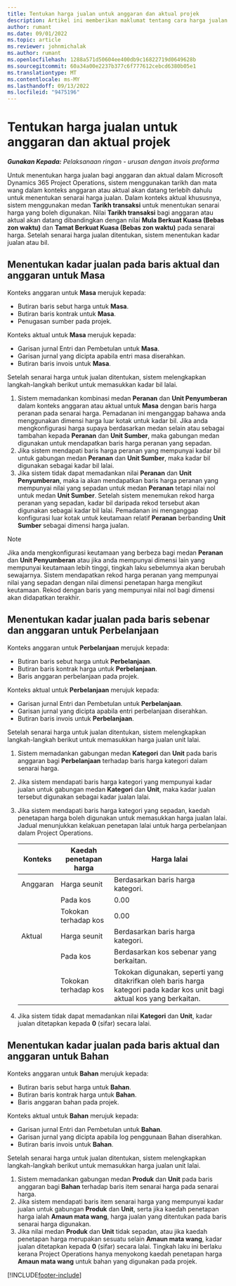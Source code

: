 ```yaml
---
title: Tentukan harga jualan untuk anggaran dan aktual projek
description: Artikel ini memberikan maklumat tentang cara harga jualan untuk anggaran dan aktual projek ditentukan.
author: rumant
ms.date: 09/01/2022
ms.topic: article
ms.reviewer: johnmichalak
ms.author: rumant
ms.openlocfilehash: 1288a571d50604ee400db9c16822719d0649628b
ms.sourcegitcommit: 60a34a00e2237b377c6f777612cebcd6380b05e1
ms.translationtype: MT
ms.contentlocale: ms-MY
ms.lasthandoff: 09/13/2022
ms.locfileid: "9475196"
---
```

# <a name="determine-sales-prices-for-project-estimates-and-actuals"></a>Tentukan harga jualan untuk anggaran dan aktual projek

_**Gunakan Kepada:** Pelaksanaan ringan - urusan dengan invois proforma_

Untuk menentukan harga jualan bagi anggaran dan aktual dalam Microsoft Dynamics 365 Project Operations, sistem menggunakan tarikh dan mata wang dalam konteks anggaran atau aktual akan datang terlebih dahulu untuk menentukan senarai harga jualan. Dalam konteks aktual khususnya, sistem menggunakan medan **Tarikh transaksi** untuk menentukan senarai harga yang boleh digunakan. Nilai **Tarikh transaksi** bagi anggaran atau aktual akan datang dibandingkan dengan nilai **Mula Berkuat Kuasa (Bebas zon waktu)** dan **Tamat Berkuat Kuasa (Bebas zon waktu)** pada senarai harga. Setelah senarai harga jualan ditentukan, sistem menentukan kadar jualan atau bil.

## <a name="determining-sales-rates-on-actual-and-estimate-lines-for-time"></a>Menentukan kadar jualan pada baris aktual dan anggaran untuk Masa

Konteks anggaran untuk **Masa** merujuk kepada:

- Butiran baris sebut harga untuk **Masa**.
- Butiran baris kontrak untuk **Masa**.
- Penugasan sumber pada projek.

Konteks aktual untuk **Masa** merujuk kepada:

- Garisan jurnal Entri dan Pembetulan untuk **Masa**.
- Garisan jurnal yang dicipta apabila entri masa diserahkan.
- Butiran baris invois untuk **Masa**. 

Setelah senarai harga untuk jualan ditentukan, sistem melengkapkan langkah-langkah berikut untuk memasukkan kadar bil lalai.

1. Sistem memadankan kombinasi medan **Peranan** dan **Unit Penyumberan** dalam konteks anggaran atau aktual untuk **Masa** dengan baris harga peranan pada senarai harga. Pemadanan ini menganggap bahawa anda menggunakan dimensi harga luar kotak untuk kadar bil. Jika anda mengkonfigurasi harga supaya berdasarkan medan selain atau sebagai tambahan kepada **Peranan** dan **Unit Sumber**, maka gabungan medan digunakan untuk mendapatkan baris harga peranan yang sepadan.
1. Jika sistem mendapati baris harga peranan yang mempunyai kadar bil untuk gabungan medan **Peranan** dan **Unit Sumber**, maka kadar bil digunakan sebagai kadar bil lalai.
1. Jika sistem tidak dapat memadankan nilai **Peranan** dan **Unit Penyumberan**, maka ia akan mendapatkan baris harga peranan yang mempunyai nilai yang sepadan untuk medan **Peranan** tetapi nilai nol untuk medan **Unit Sumber**. Setelah sistem menemukan rekod harga peranan yang sepadan, kadar bil daripada rekod tersebut akan digunakan sebagai kadar bil lalai. Pemadanan ini menganggap konfigurasi luar kotak untuk keutamaan relatif **Peranan** berbanding **Unit Sumber** sebagai dimensi harga jualan.

> [!NOTE]
> Jika anda mengkonfigurasi keutamaan yang berbeza bagi medan **Peranan** dan **Unit Penyumberan** atau jika anda mempunyai dimensi lain yang mempunyai keutamaan lebih tinggi, tingkah laku sebelumnya akan berubah sewajarnya. Sistem mendapatkan rekod harga peranan yang mempunyai nilai yang sepadan dengan nilai dimensi penetapan harga mengikut keutamaan. Rekod dengan baris yang mempunyai nilai nol bagi dimensi akan didapatkan terakhir.

## <a name="determining-sales-rates-on-actual-and-estimate-lines-for-expense"></a>Menentukan kadar jualan pada baris sebenar dan anggaran untuk Perbelanjaan

Konteks anggaran untuk **Perbelanjaan** merujuk kepada:

- Butiran baris sebut harga untuk **Perbelanjaan**.
- Butiran baris kontrak harga untuk **Perbelanjaan**.
- Baris anggaran perbelanjaan pada projek.

Konteks aktual untuk **Perbelanjaan** merujuk kepada:

- Garisan jurnal Entri dan Pembetulan untuk **Perbelanjaan**.
- Garisan jurnal yang dicipta apabila entri perbelanjaan diserahkan.
- Butiran baris invois untuk **Perbelanjaan**. 

Setelah senarai harga untuk jualan ditentukan, sistem melengkapkan langkah-langkah berikut untuk memasukkan harga jualan unit lalai.

1. Sistem memadankan gabungan medan **Kategori** dan **Unit** pada baris anggaran bagi **Perbelanjaan** terhadap baris harga kategori dalam senarai harga.
1. Jika sistem mendapati baris harga kategori yang mempunyai kadar jualan untuk gabungan medan **Kategori** dan **Unit**, maka kadar jualan tersebut digunakan sebagai kadar jualan lalai.
1. Jika sistem mendapati baris harga kategori yang sepadan, kaedah penetapan harga boleh digunakan untuk memasukkan harga jualan lalai. Jadual menunjukkan kelakuan penetapan lalai untuk harga perbelanjaan dalam Project Operations.

    | Konteks | Kaedah penetapan harga | Harga lalai |
    | --- | --- | --- |
    | Anggaran | Harga seunit | Berdasarkan baris harga kategori. |
    |        | Pada kos | 0.00 |
    |        | Tokokan terhadap kos | 0.00 |
    | Aktual | Harga seunit | Berdasarkan baris harga kategori. |
    |        | Pada kos | Berdasarkan kos sebenar yang berkaitan. |
    |        | Tokokan terhadap kos | Tokokan digunakan, seperti yang ditakrifkan oleh baris harga kategori pada kadar kos unit bagi aktual kos yang berkaitan. |

1. Jika sistem tidak dapat memadankan nilai **Kategori** dan **Unit**, kadar jualan ditetapkan kepada **0** (sifar) secara lalai.

## <a name="determining-sales-rates-on-actual-and-estimate-lines-for-material"></a>Menentukan kadar jualan pada baris aktual dan anggaran untuk Bahan

Konteks anggaran untuk **Bahan** merujuk kepada:

- Butiran baris sebut harga untuk **Bahan**.
- Butiran baris kontrak harga untuk **Bahan**.
- Baris anggaran bahan pada projek.

Konteks aktual untuk **Bahan** merujuk kepada:

- Garisan jurnal Entri dan Pembetulan untuk **Bahan**.
- Garisan jurnal yang dicipta apabila log penggunaan Bahan diserahkan.
- Butiran baris invois untuk **Bahan**. 

Setelah senarai harga untuk jualan ditentukan, sistem melengkapkan langkah-langkah berikut untuk memasukkan harga jualan unit lalai.

1. Sistem memadankan gabungan medan **Produk** dan **Unit** pada baris anggaran bagi **Bahan** terhadap baris item senarai harga pada senarai harga.
1. Jika sistem mendapati baris item senarai harga yang mempunyai kadar jualan untuk gabungan **Produk** dan **Unit**, serta jika kaedah penetapan harga ialah **Amaun mata wang**, harga jualan yang ditentukan pada baris senarai harga digunakan. 
1. Jika nilai medan **Produk** dan **Unit** tidak sepadan, atau jika kaedah penetapan harga merupakan sesuatu selain **Amaun mata wang**, kadar jualan ditetapkan kepada **0** (sifar) secara lalai. Tingkah laku ini berlaku kerana Project Operations hanya menyokong kaedah penetapan harga **Amaun mata wang** untuk bahan yang digunakan pada projek.

[!INCLUDE[footer-include](../../includes/footer-banner.md)]
